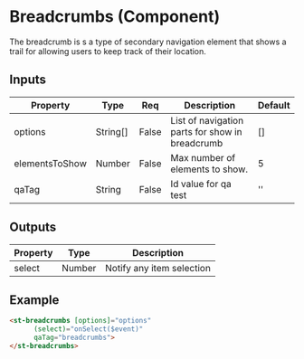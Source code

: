 # Breadcrumbs (Component)

   The breadcrumb is s a type of secondary navigation element that shows a trail for allowing users to keep track of their location.

## Inputs

| Property       | Type     | Req   | Description                                     | Default |
| -------------- | -------- | ----- | ----------------------------------------------- | ------- |
| options        | String[] | False | List of navigation parts for show in breadcrumb | []      |
| elementsToShow | Number   | False | Max number of elements to show.                 | 5       |
| qaTag          | String   | False | Id value for qa test                            | ''      |

## Outputs

| Property | Type   | Description               |
| -------- | ------ | ------------------------- |
| select   | Number | Notify any item selection |

## Example


```html
<st-breadcrumbs [options]="options"
      (select)="onSelect($event)"
      qaTag="breadcrumbs">
</st-breadcrumbs>
```

